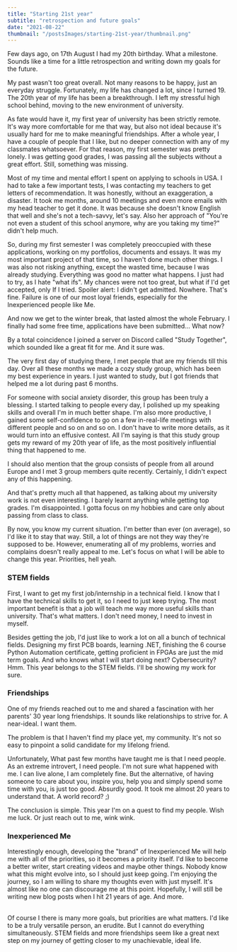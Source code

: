 ```yaml
---
title: "Starting 21st year"
subtitle: "retrospection and future goals"
date: "2021-08-22"
thumbnail: "/postsImages/starting-21st-year/thumbnail.png"
---
```


Few days ago, on 17th August I had my 20th birthday. What a milestone. Sounds like a time for a little retrospection and writing down my goals for the future.

My past wasn't too great overall. Not many reasons to be happy, just an everyday struggle. Fortunately, my life has changed a lot, since I turned 19. The 20th year of my life has been a breakthrough. I left my stressful high school behind, moving to the new environment of university.

As fate would have it, my first year of university has been strictly remote. It's way more comfortable for me that way, but also not ideal because it's usually hard for me to make meaningful friendships. After a whole year, I have a couple of people that I like, but no deeper connection with any of my classmates whatsoever. For that reason, my first semester was pretty lonely. I was getting good grades, I was passing all the subjects without a great effort. Still, something was missing.

Most of my time and mental effort I spent on applying to schools in USA. I had to take a few important tests, I was contacting my teachers to get letters of recommendation. It was honestly, without an exaggeration, a disaster. It took me months, around 10 meetings and even more emails with my head teacher to get it done. It was because she doesn't know English that well and she's not a tech-savvy, let's say. Also her approach of "You're not even a student of this school anymore, why are you taking my time?" didn't help much.

So, during my first semester I was completely preoccupied with these applications, working on my portfolios, documents and essays. It was my most important project of that time, so I haven't done much other things. I was also not risking anything, except the wasted time, because I was already studying. Everything was good no matter what happens. I just had to try, as I hate "what ifs". My chances were not too great, but what if I'd get accepted, only If I tried. Spoiler alert: I didn't get admitted. Nowhere. That's fine. Failure is one of our most loyal friends, especially for the Inexperienced people like Me.

And now we get to the winter break, that lasted almost the whole February. I finally had some free time, applications have been submitted... What now?

By a total coincidence I joined a server on Discord called "Study Together", which sounded like a great fit for me. And it sure was.

The very first day of studying there, I met people that are my friends till this day. Over all these months we made a cozy study group, which has been my best experience in years. I just wanted to study, but I got friends that helped me a lot during past 6 months.

For someone with social anxiety disorder, this group has been truly a blessing. I started talking to people every day, I polished up my speaking skills and overall I'm in much better shape. I'm also more productive, I gained some self-confidence to go on a few in-real-life meetings with different people and so on and so on. I don't have to write more details, as it would turn into an effusive contest. All I'm saying is that this study group gets my reward of my 20th year of life, as the most positively influential thing that happened to me.

I should also mention that the group consists of people from all around Europe and I met 3 group members quite recently. Certainly, I didn't expect any of this happening.

And that's pretty much all that happened, as talking about my university work is not even interesting. I barely learnt anything while getting top grades. I'm disappointed. I gotta focus on my hobbies and care only about passing from class to class.

By now, you know my current situation. I'm better than ever (on average), so I'd like it to stay that way. Still, a lot of things are not they way they're supposed to be. However, enumerating all of my problems, worries and complains doesn't really appeal to me. Let's focus on what I will be able to change this year. Priorities, hell yeah.


### STEM fields

First, I want to get my first job/internship in a technical field. I know that I have the technical skills to get it, so I need to just keep trying. The most important benefit is that a job will teach me way more useful skills than university. That's what matters. I don't need money, I need to invest in myself.

Besides getting the job, I'd just like to work a lot on all a bunch of technical fields. Designing my first PCB boards, learning .NET, finishing the 6 course Python Automation certificate, getting proficient in FPGAs are just the mid term goals. And who knows what I will start doing next? Cybersecurity? Hmm. This year belongs to the STEM fields. I'll be showing my work for sure.


### Friendships

One of my friends reached out to me and shared a fascination with her parents' 30 year long friendships. It sounds like relationships to strive for. A near-ideal. I want them.

The problem is that I haven't find my place yet, my community. It's not so easy to pinpoint a solid candidate for my lifelong friend.

Unfortunately, What past few months have taught me is that I need people. As an extreme introvert, I need people. I'm not sure what happened with me. I can live alone, I am completely fine. But the alternative, of having someone to care about you, inspire you, help you and simply spend some time with you, is just too good. Absurdly good. It took me almost 20 years to understand that. A world record? ;)

The conclusion is simple. This year I'm on a quest to find my people. Wish me luck. Or just reach out to me, wink wink.


### Inexperienced Me

Interestingly enough, developing the "brand" of Inexperienced Me will help me with all of the priorities, so it becomes a priority itself. I'd like to become a better writer, start creating videos and maybe other things. Nobody know what this might evolve into, so I should just keep going. I'm enjoying the journey, so I am willing to share my thoughts even with just myself. It's almost like no one can discourage me at this point. Hopefully, I will still be writing new blog posts when I hit 21 years of age. And more.


<br/>
Of course I there is many more goals, but priorities are what matters. I'd like to be a truly versatile person, an erudite. But I cannot do everything simultaneously. STEM fields and more friendships seem like a great next step on my journey of getting closer to my unachievable, ideal life.